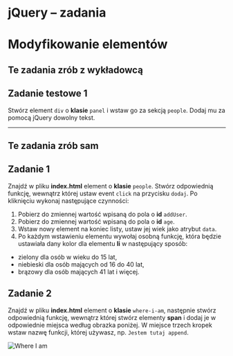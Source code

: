 # jQuery &ndash; zadania
# Modyfikowanie elementów

## Te zadania zrób z wykładowcą
## Zadanie testowe 1
Stwórz element ```div``` o **klasie** ```panel``` i wstaw go za sekcją ```people```. Dodaj mu za pomocą jQuery dowolny tekst.

-----------------------------------------------------------------------------------------------------

## Te zadania zrób sam

## Zadanie 1
Znajdź w pliku **index.html** element o **klasie** ```people```. Stwórz odpowiednią funkcję, wewnątrz której ustaw event ```click``` na przycisku ```dodaj```.
Po kliknięciu wykonaj następujące czynności:

1. Pobierz do zmiennej wartość wpisaną do pola o **id** ```addUser```.
2. Pobierz do zmiennej wartość wpisaną do pola o **id** ```age```.
3. Wstaw nowy element na koniec listy, ustaw jej wiek jako atrybut ```data```.
4. Po każdym wstawieniu elementu wywołaj osobną funkcję, która będzie ustawiała dany kolor dla elementu **li** w następujący sposób:
  * zielony dla osób w wieku do 15 lat,
  * niebieski dla osób mających od 16 do 40 lat,
  * brązowy dla osób mających 41 lat i więcej.

## Zadanie 2
Znajdź w pliku **index.html** element o **klasie** ```where-i-am```, następnie stwórz odpowiednią funkcję, wewnątrz której stwórz elementy **span** i dodaj je w odpowiednie miejsca według obrazka poniżej.
W miejsce trzech kropek wstaw nazwę funkcji, której używasz,   np. ```Jestem tutaj append```.

![Where I am](images/where-i-am.png)
